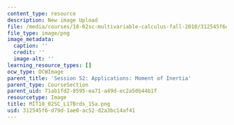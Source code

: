 ```yaml
---
content_type: resource
description: New image Upload
file: /media/courses/18-02sc-multivariable-calculus-fall-2010/312545f6d79d1ae0ac52d2a3bc14af41_MIT18_02SC_L17Brds_15a.png
file_type: image/png
image_metadata:
  caption: ''
  credit: ''
  image-alt: ''
learning_resource_types: []
ocw_type: OCWImage
parent_title: 'Session 52: Applications: Moment of Inertia'
parent_type: CourseSection
parent_uid: 71ab1fd2-8595-ea71-a49d-ec2a50b44b1f
resourcetype: Image
title: MIT18_02SC_L17Brds_15a.png
uid: 312545f6-d79d-1ae0-ac52-d2a3bc14af41
---
```

